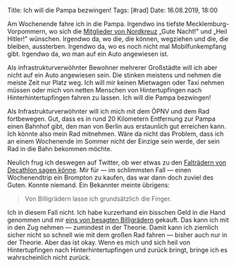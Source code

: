 Title: Ich will die Pampa bezwingen!
Tags: [#rad]
Date: 16.08.2019, 18:00

Am Wochenende fahre ich in die Pampa. Irgendwo ins tiefste Mecklemburg-Vorpommern, wo sich die [Mitglieder von Nordkreuz](https://de.m.wikipedia.org/wiki/Nordkreuz) „Gute Nacht!" und „Heil Hitler!" wünschen. Irgendwo da, wo die, die können, wegziehen und die, die bleiben, aussterben. Irgendwo da, wo es noch nicht mal Mobilfunkempfang gibt. Irgendwo da, wo man auf ein Auto angewiesen ist. 

Als infrastrukturverwöhnter Bewohner mehrerer Großstädte will ich aber nicht auf ein Auto angewiesen sein. Die stinken meistens und nehmen die meiste Zeit nur Platz weg. Ich will mir keinen Mietwagen oder Taxi nehmen müssen oder mich von netten Menschen von Hintertupfingen nach Hinterhintertupfingen fahren zu lassen. Ich will die Pampa bezwingen!

Als Infrastrukturverwöhnter will ich mich mit dem ÖPNV und dem Rad fortbewegen. Gut, dass es in rund 20 Kilometern Entfernung zur Pampa einen Bahnhof gibt, den man von Berlin aus erstaunlich gut erreichen kann. Ich könnte also mein Rad mitnehmen. Wäre da nicht das Problem, dass ich an einem Wochenende im Sommer nicht der Einzige sein werde, der sein Rad in die Bahn bekommen möchte.

Neulich frug ich deswegen auf Twitter, ob wer etwas zu den [Falträdern von Decathlon sagen könne](https://twitter.com/zeitschlag/status/1160935736390180869). Mir für — im schlimmsten Fall — einen Wochenendtrip ein Brompton zu kaufen, das war dann doch zuviel des Guten. Konnte niemand. Ein Bekannter meinte übrigens:

> Von Billigrädern lasse ich grundsätzlich die Finger.

Ich in diesem Fall nicht. Ich habe kurzerhand ein bisschen Geld in die Hand genommen und mir [eins von besagten Billigrädern](https://www.decathlon.de/p/faltrad-klapprad-20-tilt-500/_/R-p-120070) gekauft. Das kann ich mit in den Zug nehmen — zumindest in der Theorie. Damit kann ich ziemlich sicher nicht so schnell wie mit dem großen Rad fahren — bisher auch nur in der Theorie. Aber das ist okay. Wenn es mich und sich heil von Hintertupfingen nach Hinterhintertupfingen und zurück bringt, bringe ich es wahrscheinlich nicht zurück.